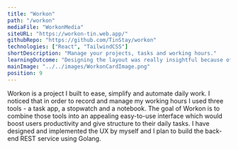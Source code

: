 ```yaml
---
title: "Workon"
path: "/workon"
mediaFile: "WorkonMedia"
siteURL: "https://workon-tin.web.app/"
githubRepo: "https://github.com/TinStay/workon"
technologies: ["React", "TailwindCSS"]
shortDescription: "Manage your projects, tasks and working hours."
learningOutcome: "Designing the layout was really insightful because of all design choices I made in order to make it simple and appealing. This is the first project I built using TailwindCSS which I really enjoyed. Implementing a dark theme and dynamically displaying styling got me really deep into its fundamentals and documentation. The nature and simplicity of the project set the ground for another learning experience which is to build a REST API service using Golang."
mainImage: "../../images/WorkonCardImage.png"
position: 9
---
```

Workon is a project I built to ease, simplify and automate daily work. I noticed that in order to record and manage my working hours I used three tools - a task app, a stopwatch and a notebook. The goal of Workon is to combine those tools into an appealing easy-to-use interface which would boost users productivity and give structure to their daily tasks. I have designed and implemented the UX by myself and I plan to build the back-end REST service using Golang. 